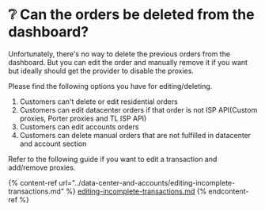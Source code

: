 # ❔ Can the orders be deleted from the dashboard?

Unfortunately, there's no way to delete the previous orders from the dashboard. But you can edit the order and manually remove it if you want but ideally should get the provider to disable the proxies.

Please find the following options you have for editing/deleting.

1. Customers can't delete or edit residential orders
2. Customers can edit datacenter orders  if that order is not ISP API(Custom proxies, Porter proxies and TL ISP API)
3. Customers can edit accounts orders
4. Customers can delete manual orders that are not fulfilled in datacenter and account section

Refer to the following guide if you want to edit a transaction and add/remove proxies.

{% content-ref url="../data-center-and-accounts/editing-incomplete-transactions.md" %}
[editing-incomplete-transactions.md](../data-center-and-accounts/editing-incomplete-transactions.md)
{% endcontent-ref %}

